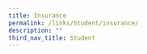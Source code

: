 ```yaml
---
title: Insurance
permalink: /links/Student/insurance/
description: ""
third_nav_title: Student
---
```

